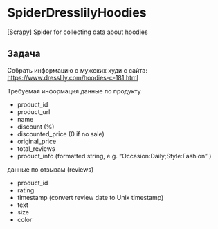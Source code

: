 # SpiderDresslilyHoodies
 [Scrapy] Spider for collecting data about hoodies

## Задача
Собрать информацию о мужских худи с
сайта: https://www.dresslily.com/hoodies-c-181.html 

Требуемая информация
данные по продукту
* product_id
* product_url
* name
* discount (%)
* discounted_price (0 if no sale)
* original_price
* total_reviews
* product_info (formatted string, e.g. “Occasion:Daily;Style:Fashion” )

данные по отзывам (reviews)
* product_id
* rating
* timestamp (convert review date to Unix timestamp)
* text
* size
* color